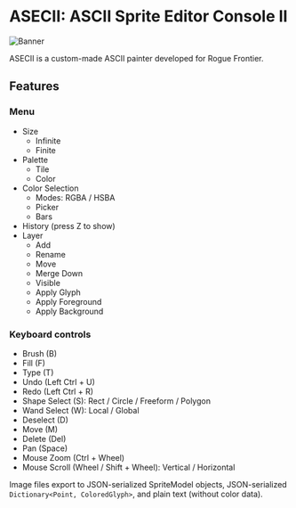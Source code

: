 # ASECII: ASCII Sprite Editor Console II

![Banner](https://user-images.githubusercontent.com/15680274/194045908-117d3e8a-4f01-41bb-b0a1-357310de8ea8.png)

ASECII is a custom-made ASCII painter developed for Rogue Frontier.
## Features
### Menu
- Size
  - Infinite
  - Finite
- Palette
  - Tile
  - Color
- Color Selection
  - Modes: RGBA / HSBA
  - Picker
  - Bars
- History (press Z to show)
- Layer
  - Add
  - Rename
  - Move
  - Merge Down
  - Visible
  - Apply Glyph
  - Apply Foreground
  - Apply Background
### Keyboard controls
- Brush (B)
- Fill (F)
- Type (T)
- Undo (Left Ctrl + U)
- Redo (Left Ctrl + R)
- Shape Select (S): Rect / Circle / Freeform / Polygon
- Wand Select (W): Local / Global
- Deselect (D)
- Move (M)
- Delete (Del)
- Pan (Space)
- Mouse Zoom (Ctrl + Wheel)
- Mouse Scroll (Wheel / Shift + Wheel): Vertical / Horizontal

Image files export to JSON-serialized SpriteModel objects, JSON-serialized `Dictionary<Point, ColoredGlyph>`, and plain text (without color data).
